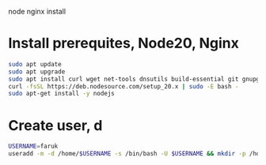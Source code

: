 node nginx install

 # Install prerequites, Node20, Nginx

```bash
sudo apt update
sudo apt upgrade
sudo apt install curl wget net-tools dnsutils build-essential git gnupg lsb-release ca-certificates software-properties-common nginx
curl -fsSL https://deb.nodesource.com/setup_20.x | sudo -E bash -
sudo apt-get install -y nodejs
```

# Create user, d

```bash
USERNAME=faruk
useradd -m -d /home/$USERNAME -s /bin/bash -U $USERNAME && mkdir -p /home/$USERNAME/public_html && chmod -R 750 /home/$USERNAME && chown -R $USERNAME:$USERNAME /home/$USERNAME

```
